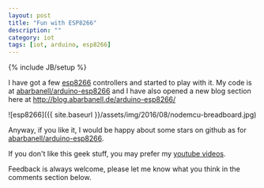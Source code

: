 ```yaml
---
layout: post
title: "Fun with ESP8266"
description: ""
category: iot
tags: [iot, arduino, esp8266]
---
```

{% include JB/setup %}

I have got a few [esp8266](https://espressif.com/en/products/hardware/esp8266ex/overview)
controllers and started to play with it. My code is at 
[abarbanell/arduino-esp8266](https://github.com/abarbanell/arduino-esp8266) and I have also 
opened a new blog section here at 
http://blog.abarbanell.de/arduino-esp8266/

![esp8266]({{ site.baseurl }}/assets/img/2016/08/nodemcu-breadboard.jpg)

Anyway, if you like it, I would be happy about some stars on github
as for [abarbanell/arduino-esp8266](https://github.com/abarbanell/arduino-esp8266).

If you don't like this geek stuff, you may prefer my
[youtube videos](https://www.youtube.com/playlist?list=PLyu5cHg7bWPjyymUCRJcpN_-fyoZzvlWh).

Feedback is always welcome, please let me know what you think in
the comments section below.

